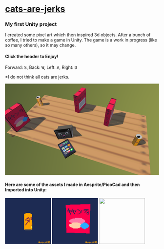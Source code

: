 # [cats-are-jerks](https://www.cjvillarreal.com/cats-are-jerks/) 
### My first Unity project
I created some pixel art which then inspired 3d objects. After a bunch of coffee, I tried to make a game in Unity.
The game is a work in progress (like so many others), so it may change. 

 #### Click the header to Enjoy!
 Forward: <kbd>S</kbd>, Back: <kbd>W</kbd>, Left: <kbd>A</kbd>, Right: <kbd>D</kbd>



*I do not think all cats are jerks.


<img src="https://github.com/cjvillar/cats-are-jerks/blob/main/md_assets/cats_are_jerks.png"  width="600" height="300">


#### Here are some of the assets I made in Aesprite/PicoCad and then Imported into Unity:
<p float="left">
<img src="https://github.com/cjvillar/cats-are-jerks/blob/main/md_assets/soda.gif"  width="150" height="150">
<img src="https://github.com/cjvillar/cats-are-jerks/blob/main/md_assets/candy_box.gif"  width="150" height="150">
<img src="https://github.com/cjvillar/cats-are-jerks/blob/main/md_assets/Iphone_3d.gif"  width="150" height="150">
</p>
